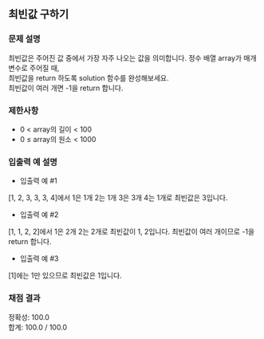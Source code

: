 ## 최빈값 구하기

### 문제 설명

최빈값은 주어진 값 중에서 가장 자주 나오는 값을 의미합니다. 정수 배열 array가 매개변수로 주어질 때,<br> 
최빈값을 return 하도록 solution 함수를 완성해보세요. <br>
최빈값이 여러 개면 -1을 return 합니다.

### 제한사항

* 0 < array의 길이 < 100
* 0 ≤ array의 원소 < 1000

### 입출력 예 설명

* 입출력 예 #1

[1, 2, 3, 3, 3, 4]에서 1은 1개 2는 1개 3은 3개 4는 1개로 최빈값은 3입니다.

* 입출력 예 #2

[1, 1, 2, 2]에서 1은 2개 2는 2개로 최빈값이 1, 2입니다. 최빈값이 여러 개이므로 -1을 return 합니다.

* 입출력 예 #3

[1]에는 1만 있으므로 최빈값은 1입니다.

### 채점 결과
정확성: 100.0<br>
합계: 100.0 / 100.0
